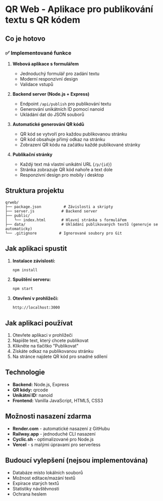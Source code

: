 # QR Web - Aplikace pro publikování textu s QR kódem

## Co je hotovo

### ✅ Implementované funkce

1. **Webová aplikace s formulářem**
   - Jednoduchý formulář pro zadání textu
   - Moderní responzivní design
   - Validace vstupů

2. **Backend server (Node.js + Express)**
   - Endpoint `/api/publish` pro publikování textu
   - Generování unikátních ID pomocí nanoid
   - Ukládání dat do JSON souborů

3. **Automatické generování QR kódů**
   - QR kód se vytvoří pro každou publikovanou stránku
   - QR kód obsahuje přímý odkaz na stránku
   - Zobrazení QR kódu na začátku každé publikované stránky

4. **Publikační stránky**
   - Každý text má vlastní unikátní URL (`/p/{id}`)
   - Stránka zobrazuje QR kód nahoře a text dole
   - Responzivní design pro mobily i desktop

## Struktura projektu

```
qrweb/
├── package.json          # Závislosti a skripty
├── server.js            # Backend server
├── public/
│   └── index.html       # Hlavní stránka s formulářem
├── data/                # Ukládání publikovaných textů (generuje se automaticky)
└── .gitignore          # Ignorované soubory pro Git
```

## Jak aplikaci spustit

1. **Instalace závislostí:**
   ```bash
   npm install
   ```

2. **Spuštění serveru:**
   ```bash
   npm start
   ```

3. **Otevření v prohlížeči:**
   ```
   http://localhost:3000
   ```

## Jak aplikaci používat

1. Otevřete aplikaci v prohlížeči
2. Napište text, který chcete publikovat
3. Klikněte na tlačítko "Publikovat"
4. Získáte odkaz na publikovanou stránku
5. Na stránce najdete QR kód pro snadné sdílení

## Technologie

- **Backend:** Node.js, Express
- **QR kódy:** qrcode
- **Unikátní ID:** nanoid
- **Frontend:** Vanilla JavaScript, HTML5, CSS3

## Možnosti nasazení zdarma

- **Render.com** - automatické nasazení z GitHubu
- **Railway.app** - jednoduché CLI nasazení
- **Cyclic.sh** - optimalizované pro Node.js
- **Vercel** - s malými úpravami pro serverless

## Budoucí vylepšení (nejsou implementována)

- Databáze místo lokálních souborů
- Možnost editace/mazání textů
- Expirace starých textů
- Statistiky návštěvnosti
- Ochrana heslem
